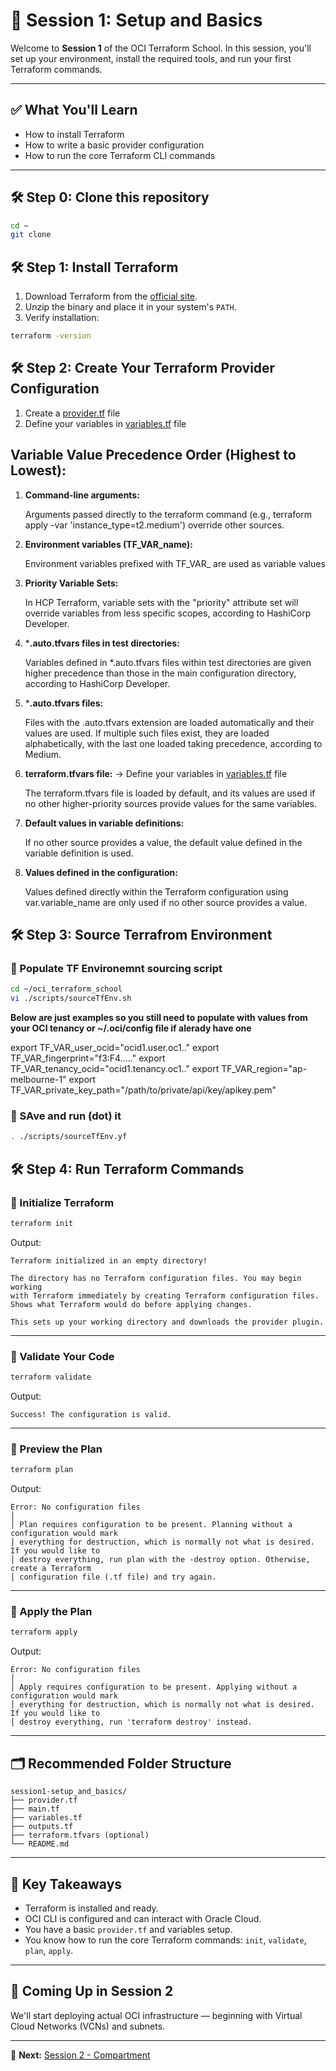 # 🌱 Session 1: Setup and Basics

Welcome to **Session 1** of the OCI Terraform School. In this session, you'll set up your environment, install the required tools, and run your first Terraform commands.

---

## ✅ What You'll Learn

- How to install Terraform
- How to write a basic provider configuration
- How to run the core Terraform CLI commands

---
## 🛠 Step 0: Clone this repository 

```bash
cd ~
git clone  
```

## 🛠 Step 1: Install Terraform

1. Download Terraform from the [official site](https://developer.hashicorp.com/terraform/downloads).
2. Unzip the binary and place it in your system's `PATH`.
3. Verify installation:

```bash
terraform -version
```

## 🛠 Step 2: Create Your Terraform Provider Configuration

1. Create a [provider.tf](provider.tf) file
2. Define your variables in [variables.tf](variables.tf) file
            
## **Variable Value Precedence Order (Highest to Lowest):**
1. **Command-line arguments:**
 
    Arguments passed directly to the terraform command (e.g., terraform apply -var 'instance_type=t2.medium') override other sources.

2. **Environment variables (TF_VAR_name):**

    Environment variables prefixed with TF_VAR_ are used as variable values 
            
3. **Priority Variable Sets:**
            
    In HCP Terraform, variable sets with the "priority" attribute set will override variables from less specific scopes, according to HashiCorp Developer. 
            
4. ***.auto.tfvars files in test directories:**
            
    Variables defined in *.auto.tfvars files within test directories are given higher precedence than those in the main configuration directory, according to HashiCorp Developer. 
            
5. ***.auto.tfvars files:**
            
    Files with the .auto.tfvars extension are loaded automatically and their values are used. If multiple such files exist, they are loaded alphabetically, with the last one loaded taking precedence, according to Medium. 
            
6. **terraform.tfvars file:** -> Define your variables in [variables.tf](variables.tf) file
            
    The terraform.tfvars file is loaded by default, and its values are used if no other higher-priority sources provide values for the same variables. 
            
7. **Default values in variable definitions:**
            
    If no other source provides a value, the default value defined in the variable definition is used. 
            
8. **Values defined in the configuration:**

    Values defined directly within the Terraform configuration using var.variable_name are only used if no other source provides a value.        

## 🛠 Step 3: Source Terrafrom Environment

### 🔸 Populate TF Environemnt sourcing script

```bash
cd ~/oci_terraform_school
vi ./scripts/sourceTfEnv.sh
```

**Below are just examples so you still need to populate with values from your OCI tenancy or ~/.oci/config file if alerady have one**

export TF_VAR_user_ocid="ocid1.user.oc1.."
export TF_VAR_fingerprint="f3:F4....."
export TF_VAR_tenancy_ocid="ocid1.tenancy.oc1.."
export TF_VAR_region="ap-melbourne-1"
export TF_VAR_private_key_path="/path/to/private/api/key/apikey.pem"

### 🔸 SAve and run (dot) it

```bash
. ./scripts/sourceTfEnv.yf
```

## 🛠 Step 4: Run Terraform Commands

### 🔸 Initialize Terraform

```bash
terraform init
```

Output:

```
Terraform initialized in an empty directory!

The directory has no Terraform configuration files. You may begin working
with Terraform immediately by creating Terraform configuration files.
Shows what Terraform would do before applying changes.

This sets up your working directory and downloads the provider plugin.
```
---

### 🔸 Validate Your Code

```bash
terraform validate
```

Output:
```
Success! The configuration is valid.
```

---

### 🔸 Preview the Plan

```bash
terraform plan
```

Output:

```
Error: No configuration files
│ 
│ Plan requires configuration to be present. Planning without a configuration would mark
│ everything for destruction, which is normally not what is desired. If you would like to
│ destroy everything, run plan with the -destroy option. Otherwise, create a Terraform
│ configuration file (.tf file) and try again.
```

---

### 🔸 Apply the Plan

```bash
terraform apply
```

Output:

```
Error: No configuration files
│ 
│ Apply requires configuration to be present. Applying without a configuration would mark
│ everything for destruction, which is normally not what is desired. If you would like to
│ destroy everything, run 'terraform destroy' instead.
```

---

## 🗂 Recommended Folder Structure

```
session1-setup_and_basics/
├── provider.tf
├── main.tf
├── variables.tf
├── outputs.tf
├── terraform.tfvars (optional)
└── README.md
```

---

## 🧠 Key Takeaways

- Terraform is installed and ready.
- OCI CLI is configured and can interact with Oracle Cloud.
- You have a basic `provider.tf` and variables setup.
- You know how to run the core Terraform commands: `init`, `validate`, `plan`, `apply`.

---

## 🚀 Coming Up in Session 2

We'll start deploying actual OCI infrastructure — beginning with Virtual Cloud Networks (VCNs) and subnets.

---

📁 **Next:** [Session 2 - Compartment](../session2_compartment/README.md)
